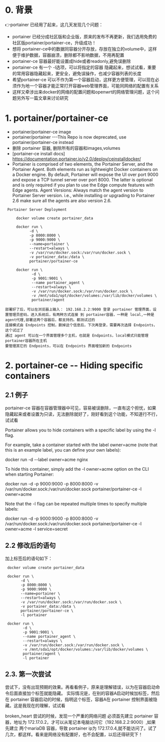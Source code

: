 # 0. 背景
  👉portainer 已经用了起来，这几天发现几个问题：
  - portainer 已经分成社区版和企业版，原来的发布不再更新，我们选用免费的社区版portainer/portainer-ce，升级成功！
  - 想将 portainer-ce中的数据同容器分开存放，存放在独立的volume中，这样便于维护数据，容器崩溃，删除都不影响数据，不用再配置
  - portainer-ce 容器最好能设置成hide或者readonly,避免误删除
  - portainer-ce 有一个 -l选项，可以将指定的容器 隐藏起来，想试试看，重要的常用容器隐藏起来，更安全，避免误操作，也减少容器列表的长度
  - 希望portainer-ce 可以不作为第一个容器启动，这样更方便管理，可以现在必须作为地一个容器才能正常打开容器web管理界面，可能同网络的配置有关系
  - 这样又牵涉出来docker的网络的配置问题和openwrt的网络管理问题，这个问题另外写一篇文章来讨论研究


# 1. portainer/portainer-ce

 - portainer/portainer-ce image
 - portainer/portainer ---This Repo is now deprecated, use portainer/portainer-ce instead
 - 删除 portainer 容器, 删除所有的容器和images,volumes
 - [portainer-ce install docs] https://documentation.portainer.io/v2.0/deploy/ceinstalldocker/
 -  Portainer is comprised of two elements, the Portainer Server, and the Portainer Agent. Both elements run as lightweight Docker containers on a Docker engine. 
  By default, Portainer will expose the UI over port 9000 and expose a TCP tunnel server over port 8000. The latter is optional and is only required if you plan to use the Edge compute features with Edge agents.
  Agent Versions: Always match the agent version to Portainer Server version. i.e., while installing or upgrading to Portainer 2.6 make sure all the agents are also version 2.6.

```
 Portainer Server Deployment
 
     docker volume create portainer_data
     
     docker run \
           -d \
           -p 8000:8000 \
           -p 9000:9000 \
           --name=portainer \
           --restart=always \
           -v /var/run/docker.sock:/var/run/docker.sock \
           -v portainer_data:/data \
           portainer/portainer-ce
        
     docker run \
            -d \
            -p 9001:9001 \
            --name portainer_agent \
            --restart=always \
            -v /var/run/docker.sock:/var/run/docker.sock \
            -v /mnt/sda1/opt/docker/volumes:/var/lib/docker/volumes \
            portainer/agent
```

    部署好了后，可以在浏览器上输入： 192.168.2.2:9000 登录 portainer 管理界面，设置管理员密码，进入系统后，有两种方式连接 到 portainer容器，一种是 local,一种是agent代理,部署这两个容器后，都支持的。都测试过的
    连接模式由 Endpoints 控制，删掉这个信息后，下次再登录，需要再次选择 Endpoints，这个试过了
    通过 agent 可以在一个界面管理多个主机，也就是 Endpoints，local模式只能管理portainer容器所在主机
    要管理其它的 Endpoints，可以在 Endpoints 界面增加新的 Endpoints

# 2. portainer-ce -- Hiding specific containers
## 2.1 例子

portainer-ce 容器在容器管理器中可见，容易被误删除，一直有这个担忧，如果隐藏起来或者设置为只读，无法删除就好了，刚好看到这个功能，不知道行不行，试试看

Portainer allows you to hide containers with a specific label by using the -l flag.

For example, take a container started with the label owner=acme (note that this is an example label, you can define your own labels):

docker run -d --label owner=acme nginx

To hide this container, simply add the -l owner=acme option on the CLI when starting Portainer:

docker run -d -p 9000:9000 -p 8000:8000 -v /var/run/docker.sock:/var/run/docker.sock portainer/portainer-ce -l owner=acme

Note that the -l flag can be repeated multiple times to specify multiple labels:

docker run -d -p 9000:9000 -p 8000:8000 -v /var/run/docker.sock:/var/run/docker.sock portainer/portainer-ce -l owner=acme -l service=secret

## 2.2 修改后的语句

加上标签后的语句如下：

     docker volume create portainer_data
     
     docker run \
           -d \
           -p 8000:8000 \
           -p 9000:9000 \
           --name=portainer \
           --restart=always \
           -v /var/run/docker.sock:/var/run/docker.sock \
           -v portainer_data:/data \
           portainer/portainer-ce \
           -l portainer
        
     docker run \
            -d \
            -p 9001:9001 \
            --name portainer_agent \
            --restart=always \
            -v /var/run/docker.sock:/var/run/docker.sock \
            -v /mnt/sda1/opt/docker/volumes:/var/lib/docker/volumes \
            portainer/agent \
            -l portainer

## 2.3. 第一次尝试

尝试下，没有出现预期的效果。再看看例子，原来是理解错误，以为在容器启动命令后面直接加个标签就能隐藏。 实际情况是，在别的容器A启动时候加标签，然后在 portainer 容器启动的时候，指明这个标签，容器A在 portainer 控制界面被隐藏。这是我现在的理解，试试看

broken_heart 尝试的时候，发现一个严重的网络问题
必须首先建立 portainer 容器，地址为 172.17.0.2，才可以从笔记本电脑访问它（192.168.2.2:9000）,如果先建立 两个mariaDB 容器，导致 portainer ip为 172.17.0.4,就不能访问了。试了几次，都这样。看来是网络没有配置好，也不会配置，以后还得研究下！
